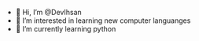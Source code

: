 - 👋 Hi, I’m @DevIhsan
- 👀 I’m interested in learning new computer languanges
- 🌱 I’m currently learning python

<!---
DevIhsan/DevIhsan is a ✨ special ✨ repository because its `README.md` (this file) appears on your GitHub profile.
You can click the Preview link to take a look at your changes.
--->

